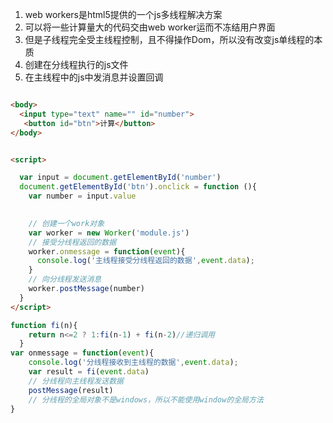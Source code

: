 1. web workers是html5提供的一个js多线程解决方案
2. 可以将一些计算量大的代码交由web worker运而不冻结用户界面
3. 但是子线程完全受主线程控制，且不得操作Dom，所以没有改变js单线程的本质
4. 创建在分线程执行的js文件
5. 在主线程中的js中发消息并设置回调
```html

<body>
  <input type="text" name="" id="number">
   <button id="btn">计算</button>
</body>


<script>

  var input = document.getElementById('number')
  document.getElementById('btn').onclick = function (){
    var number = input.value
   

    // 创建一个work对象
    var worker = new Worker('module.js')
    // 接受分线程返回的数据
    worker.onmessage = function(event){
      console.log('主线程接受分线程返回的数据',event.data);
    }
    // 向分线程发送消息
    worker.postMessage(number)
  }
</script>

```
```js
function fi(n){
    return n<=2 ? 1:fi(n-1) + fi(n-2)//递归调用
  }
var onmessage = function(event){
    console.log('分线程接收到主线程的数据',event.data);
    var result = fi(event.data)
    // 分线程向主线程发送数据
    postMessage(result)
    // 分线程的全局对象不是windows，所以不能使用window的全局方法
}
```